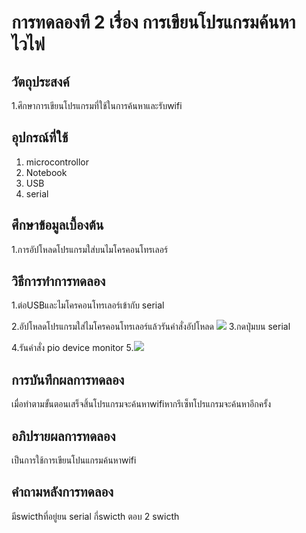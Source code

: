 # การทดลองที 2 เรื่อง การเขียนโปรแกรมค้นหาไวไฟ
## วัตถุประสงค์
1.ศึกษาการเขียนโปรแกรมที่ใช้ในการค้นหาและรับwifi
## อุปกรณ์ที่ใช้
1. microcontrollor
2. Notebook 
3. USB
4. serial
## ศึกษาข้อมูลเบื้องต้น
1.การอัปโหลดโปรแกรมใส่บนไมโครคอนโทรเลอร์
## วิธีการทําการทดลอง
1.ต่อUSBและไมโครคอนโทรเลอร์เข้ากับ serial

2.อัปโหลดโปรแกรมใส่ไมโครคอนโทรเลอร์แล้วรันคำสั่งอัปโหลด
![](https://user-images.githubusercontent.com/80879956/112443935-15712900-8d80-11eb-8bca-dbc5443458cf.jpg)
3.กดปุ่มบน serial

4.รันคำสั่ง pio device monitor
5.![](https://user-images.githubusercontent.com/80879956/112443954-199d4680-8d80-11eb-95fb-2c82aaf3d02b.jpg)
## การบันทึกผลการทดลอง
เมื่อทำตามขั้นตอนเสร็จสิ้นโปรแกรมจะค้นหาwifiหากรีเซ็ทโปรแกรมจะค้นหาอีกครั้ง
## อภิปรายผลการทดลอง
เป็นการใช้การเขียนโปนแกรมค้นหาwifi
## คําถามหลังการทดลอง
มีswicthที่อยู่ยน serial กี่swicth ตอบ 2 swicth
